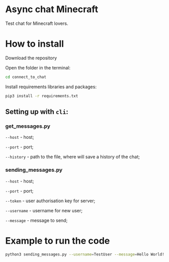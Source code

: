 # Async chat Minecraft


Test chat for Minecraft lovers.



# How to install

Download the repository

Open the folder in the terminal:
```bash
cd connect_to_chat
```
Install requirements libraries and packages:
```bash
pip3 install -r requirements.txt
```


## Setting up with `cli`:

### get_messages.py

`--host` - host;

`--port` - port;

`--history` - path to the file, where will save a history of the chat;

### sending_messages.py

`--host` - host;

`--port` - port;

`--token` - user authorisation key for server;

`--username` - username for new user;

`--message` - message to send;


# Example to run the code

```bash
python3 sending_messages.py --username=TestUser --message=Hello World!!!
``` 
